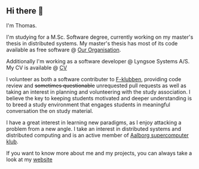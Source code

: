 ## Hi there 👋
I'm Thomas.

I'm studying for a M.Sc. Software degree, currently working on my master's thesis in distributed systems. My master's thesis has most of its code available as free software @ [Our Organisation](https://github.com/aau-p9s).

Additionally I'm working as a software developer @ Lyngsoe Systems A/S. My CV is available @ [CV](https://github.com/Mast3rwaf1z/CV)

I volunteer as both a software contributer to [F-klubben](https://github.com/f-klubben), providing code review and ~~sometimes questionable~~ unrequested pull requests as well as taking an interest in planning and volunteering with the study association. I believe the key to keeping students motivated and deeper understanding is to breed a study environment that engages students in meaningful conversation the on study material.

I have a great interest in learning new paradigms, as I enjoy attacking a problem from a new angle. I take an interest in distributed systems and distributed computing and is an active member of [Aalborg supercomputer klub](https://github.com/aalborg-supercomputer-klubben).

If you want to know more about me and my projects, you can always take a look at my [website](https://skade.dev)
<!--
**Mast3rwaf1z/Mast3rwaf1z** is a ✨ _special_ ✨ repository because its `README.md` (this file) appears on your GitHub profile.

Here are some ideas to get you started:

- 🔭 I’m currently working on ...
- 🌱 I’m currently learning ...
- 👯 I’m looking to collaborate on ...
- 🤔 I’m looking for help with ...
- 💬 Ask me about ...
- 📫 How to reach me: ...
- 😄 Pronouns: ...
- ⚡ Fun fact: ...
-->
